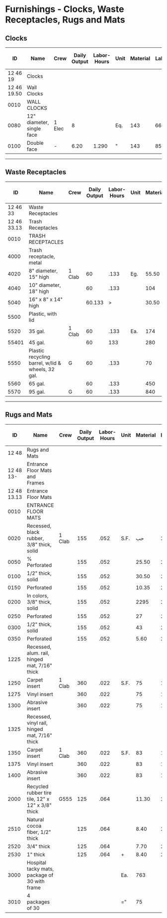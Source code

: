 # Furnishings - Clocks, Waste Receptacles, Rugs and Mats

## Clocks

| ID    | Name                | Crew   | Daily Output | Labor-Hours | Unit | Material | Labor | Equipment | Total  | Total Incl O&P |
|-------|---------------------|--------|--------------|-------------|------|----------|-------|-----------|--------|----------------|
| 12 46 19 | Clocks           |        |              |             |      |          |       |           |        |                |
| 12 46 19.50 | Wall Clocks   |        |              |             |      |          |       |           |        |                |
| 0010  | WALL CLOCKS         |        |              |             |      |          |       |           |        |                |
| 0080  | 12" diameter, single face | 1 Elec | 8            |             | Eq.  | 143      | 66    |           | 209    | 256            |
| 0100  | Double face         | -      | 6.20         | 1.290       | "    | 143      | 85.50 |           | 228.50 | 285            |

---

## Waste Receptacles

| ID    | Name                | Crew   | Daily Output | Labor-Hours | Unit | Material | Labor | Equipment | Total  | Total Incl O&P |
|-------|---------------------|--------|--------------|-------------|------|----------|-------|-----------|--------|----------------|
| 12 46 33 | Waste Receptacles |        |              |             |      |          |       |           |        |                |
| 12 46 33.13 | Trash Receptacles |    |              |             |      |          |       |           |        |                |
| 0010  | TRASH RECEPTACLES   |        |              |             |      |          |       |           |        |                |
| 4000  | Trash receptacle, metal |    |              |             |      |          |       |           |        |                |
| 4020  | 8" diameter, 15" high | 1 Clab | 60         | .133        | Eg.  | 55.50    | 66=== |           | 61.60  | 70.50          |
| 4040  | 10" diameter, 18" high |      | 60          | .133        |      | 104      | 6.10  |           | 110.10 | 124            |
| 5040  | 16" x 8" x 14" high |        | 60.133       | >           |      | 30.50    | 6.10  |           | 36.60  | 43             |
| 5500  | Plastic, with lid    |        |              |             |      |          |       |           |        |                |
| 5520  | 35 gal.              | 1 Clab | 60           | .133        | Ea.  | 174      | 6.10  |           | 180.10 | 200            |
| 55401 | 45 gal.              |        | 60           | 133         |      | 280      | 6.10  |           | 286.10 | 320            |
| 5550  | Plastic recycling barrel, w/lid & wheels, 32 gal. | G | 60 | .133 |      | 70       | 6.10  |           | 76.10  | 86             |
| 5560  | 65 gal.              |        | 60           | .133        |      | 450      | 6.10  |           | 456.10 | 505            |
| 5570  | 95 gal.              | G      | 60           | .133        |      | 840      | 6.10  |           | 846.10 | 935            |

---

## Rugs and Mats

| ID    | Name                | Crew   | Daily Output | Labor-Hours | Unit | Material | Labor | Equipment | Total  | Total Incl O&P |
|-------|---------------------|--------|--------------|-------------|------|----------|-------|-----------|--------|----------------|
| 12 48 | Rugs and Mats       |        |              |             |      |          |       |           |        |                |
| 12 48 13- | Entrance Floor Mats and Frames | |        |             |      |          |       |           |        |                |
| 12 48 13.13 | Entrance Floor Mats |      |            |             |      |          |       |           |        |                |
| 0010  | ENTRANCE FLOOR MATS |        |              |             |      |          |       |           |        |                |
| 0020  | Recessed, black rubber, 3/8" thick, solid | 1 Clab | 155 | .052 | S.F. | حب      | 2.35  |           | 5.35   | 6.80           |
| 0050  | % Perforated        |        | 155          | .052        |      | 25.50    | 2.35  |           | 27.85  | 31.50          |
| 0100  | 1/2" thick, solid   |        | 155          | .052        |      | 30.50    | 2.35  |           | 32.85  | 37.50          |
| 0150  | Perforated          |        | 155          | .052        |      | 10.35    | 2.35  |           | 12.70  | 14.85          |
| 0200  | In colors, 3/8" thick, solid | | 155        | .052        |      | 2295     | 2.35  |           | 31.35  | 35.50          |
| 0250  | Perforated          |        | 155          | .052        |      | 27       | 2.35  |           | 29.35  | 33.50          |
| 0300  | 1/2" thick, solid   |        | 155          | .052        |      | 43       | 2.35  |           | 45.35  | 50.50          |
| 0350  | Perforated          |        | 155          | .052        |      | 5.60     | 2.35  |           | 7.95   | 9.70           |
| 1225  | Recessed, alum. rail, hinged mat, 7/16" thick | |        |             |      |          |       |           |        |                |
| 1250  | Carpet insert       | 1 Clab | 360          | .022        | S.F. | 75       | 1.01  |           | 76.01  | 84             |
| 1275  | Vinyl insert        |        | 360          | .022        |      | 75       | 1.01  |           | 76.01  | 84             |
| 1300  | Abrasive insert     |        | 360          | .022        |      | 75       | 1.01  |           | 76.01  | 84             |
| 1325  | Recessed, vinyl rail, hinged mat, 7/16" thick | |        |             |      |          |       |           |        |                |
| 1350  | Carpet insert       | 1 Clab | 360          | .022        | S.F. | 83       | 1.01  |           | 84.01  | 93             |
| 1375  | Vinyl insert        |        | 360          | .022        |      | 83       | 1.01  |           | 84.01  | 93             |
| 1400  | Abrasive insert     |        | 360          | .022        |      | 83       | 1.01  |           | 84.01  | 93             |
| 2000  | Recycled rubber tire tile, 12" x 12" x 3/8" thick | G555 | 125 | .064 |      | 11.30    | 2.92  |           | 14.22  | 16.75          |
| 2510  | Natural cocoa fiber, 1/2" thick |           | 125          | .064        |      | 8.40     | 2.92  |           | 11.32  | 13.60          |
| 2520  | 3/4" thick          |        | 125          | .064        |      | 7.70     | 2.92  |           | 10.62  | 12.85          |
| 2530  | 1" thick            |        | 125          | .064        | +    | 8.40     | 2.92  |           | 11.32  | 13.60          |
| 3000  | Hospital tacky mats, package of 30 with frame | |        |             | Ea.  | 763      |        |           | 76     | 83.50          |
| 3010  | 4 packages of 30    |        |              |             | ="   | 75       |       |           | 75     | 82.50          |
